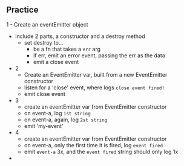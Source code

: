 ## Practice
1 - Create an eventEmitter object
  - include 2 parts, a constructor and a destroy method
    - set destroy to...
      - be a fn that takes a `err` arg
      - if err, emit an error event, passing the err as the data
      - emit a close event
- 2
  - Create an EventEmitter var, built from a new EventEmitter constructor
  - listen for a 'close' event, where logs `close event fired!`
  - emit close event
- 3
  - create an eventEmitter var from EventEmitter constructor
  - on event-a, log `1st string`
  - on event-a, again, log `2st string`
  - emit 'my-event'
- 4
  - create an eventEmitter var from EventEmitter constructor
  - on event-a, only the first time it is fired, log `event fired`
  - emit `event-a` 3x, and the `event fired` string should only log 1x
- 